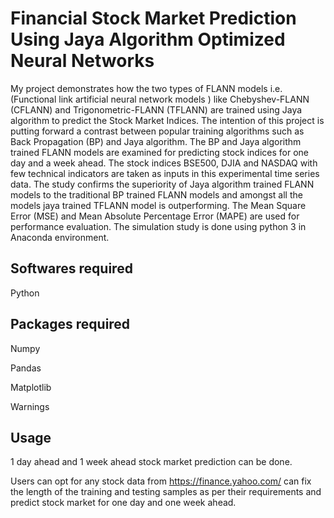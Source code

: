# Financial Stock Market Prediction Using Jaya Algorithm Optimized Neural Networks

My project demonstrates how the two types of FLANN models i.e. (Functional link artificial neural network models ) like Chebyshev-FLANN (CFLANN) and Trigonometric-FLANN (TFLANN) are trained using Jaya algorithm to predict the Stock Market Indices.
The intention of this project is putting forward a contrast between popular training algorithms such as Back Propagation (BP) and Jaya algorithm. The BP and Jaya algorithm trained FLANN models are examined for predicting stock indices for one day and a week ahead.
The stock indices BSE500, DJIA and NASDAQ with few technical indicators are taken as inputs in this experimental time series data. The study confirms the superiority of Jaya algorithm trained FLANN models to the traditional BP trained FLANN models and amongst all the models jaya trained TFLANN model is outperforming. The Mean Square Error (MSE) and Mean Absolute Percentage Error (MAPE) are used for performance evaluation. The simulation study is done using python 3 in Anaconda environment.




## Softwares required

Python

## Packages required

Numpy

Pandas

Matplotlib

Warnings

## Usage

1 day ahead and 1 week ahead stock market prediction can be done.

Users can opt for any stock data from https://finance.yahoo.com/ can fix the length of the training and testing samples as per their requirements and predict stock market for one day and one week ahead.
